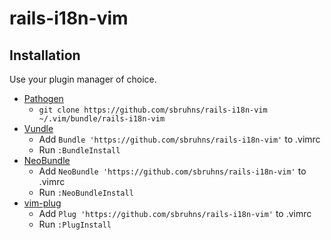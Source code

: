 # rails-i18n-vim

## Installation

Use your plugin manager of choice.

- [Pathogen](https://github.com/tpope/vim-pathogen)
  - `git clone https://github.com/sbruhns/rails-i18n-vim ~/.vim/bundle/rails-i18n-vim`
- [Vundle](https://github.com/gmarik/vundle)
  - Add `Bundle 'https://github.com/sbruhns/rails-i18n-vim'` to .vimrc
  - Run `:BundleInstall`
- [NeoBundle](https://github.com/Shougo/neobundle.vim)
  - Add `NeoBundle 'https://github.com/sbruhns/rails-i18n-vim'` to .vimrc
  - Run `:NeoBundleInstall`
- [vim-plug](https://github.com/junegunn/vim-plug)
  - Add `Plug 'https://github.com/sbruhns/rails-i18n-vim'` to .vimrc
  - Run `:PlugInstall`
